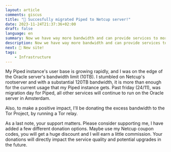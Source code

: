 ```yaml
---
layout: article
comments: giscus
title: "🥳 Succesfully migrated Piped to Netcup server!"
date: 2023-11-24T21:37:36+02:00
draft: false
language: en
summary: Now we have way more bandwidth and can provide services to more people.
description: Now we have way more bandwidth and can provide services to more people.
next: 🥳 New site!
tags:
    - Infrastructure
---
```


My Piped instance's user base is growing rapidly, and I was on the edge of the Oracle server's bandwidth limit (10TB). I stumbled on Netcup's rootserver and with a substantial 120TB bandwidth, it is more than enough for the current usage that my Piped instance gets. Past friday (24/11), was migration day for Piped, all other services will continue to run on the Oracle server in Amsterdam.

Also, to make a positive impact, I'll be donating the excess bandwidth to the Tor Project, by running a Tor relay.

As a last note, your support matters. Please consider supporting me, I have added a few different donation options. Maybe use my Netcup coupon codes, you will get a huge discount and I will earn a little commission. Your donations will directly impact the service quality and potential upgrades in the future.